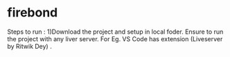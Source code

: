 # firebond

Steps to run : 
1)Download the project and setup in local foder.
Ensure to run the project with any liver server. For Eg. VS Code has extension (Liveserver by Ritwik Dey) .
